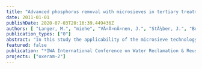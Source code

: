 ```yaml
---
title: "Advanced phosphorus removal with microsieves in tertiary treatment: An alternative to membrane filtration?"
date: 2011-01-01
publishDate: 2020-07-03T20:16:39.449436Z
authors: [ "Langer, M.", "miehe", "VÃ¤Ã¤nÃ¤nen, J.", "StÃ¼ber, J.", "Bourdon, C.", "Lesjean, B." ]
publication_types: ["0"]
abstract: "In this study the applicability of the microsieve technology together with coagulation and flocculation for advanced phosphorus removal was investigated. A pilot unit including a microsieve with 10 µm mesh size is operated continuously with secondary effluent. By applying a pretreatment of 0.036 – 0.179 mmol/L coagulant and 2 mg/L cationic polymer total phosphorus values below 100 µg/L were easily achieved. Values below 50 µg/L were possible at high metal dosing, but the higher suspended solid load reduced the capacity of the pilot unit. Coagulation with polyalumium chloride (PACl) produced better effluent quality compared to FeCl3 as less suspended solids and less residual coagulant were found in the microsieve effluent. Also the transmission of UV radiation through the water is improved by using PACl. The amount of backwash water was very low (< 3 %). In total, if combined with UV disinfection, microsieving with chemical pretreatment is a viable option for high quality effluent polishing."
featured: false
publication: "*IWA International Conference on Water Reclamation & Reuse*"
projects: ["oxeram-2"]
---
```


